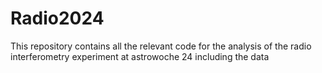 # Radio2024

This repository contains all the relevant code for the analysis of the radio interferometry experiment at astrowoche 24 including the data
